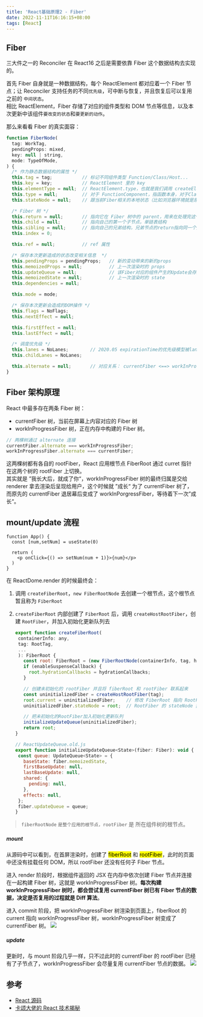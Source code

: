 ```yaml
---
title: 'React基础原理2 - Fiber'
date: 2022-11-11T16:16:15+08:00
tags: [React]
---
```


## Fiber

三大件之一的 Reconciler 在 React16 之后是需要依靠 Fiber 这个数据结构去实现的。

首先 Fiber 自身就是一种数据结构，每个 ReactElement 都对应着一个 Fiber 节点；让 Reconciler 支持任务的不同`优先级`，可中断与恢复，并且恢复后可以复用之前的 `中间状态`。  
相比 ReactElement，Fiber 存储了对应的组件类型和 DOM 节点等信息，以及本次更新中该组件`要改变的状态`和`要更新的动作`。

那么来看看 Fiber 的真实面容：

```JavaScript
function FiberNode(
  tag: WorkTag,
  pendingProps: mixed,
  key: null | string,
  mode: TypeOfMode,
) {
  /* 作为静态数据结构的属性 */
  this.tag = tag;           // 标记不同组件类型 Function/Class/Host...
  this.key = key;           // ReactElement 里的 key
  this.elementType = null;  // ReactElement.type，也就是我们调用 createElement 的第一个参数，大部分情况同type，某些情况不同，比如FunctionComponent使用React.memo包裹
  this.type = null;         // 对于 FunctionComponent，指函数本身，对于ClassComponent，指class，对于HostComponent，指DOM节点tagName
  this.stateNode = null;    // 跟当前Fiber相关的本地状态（比如浏览器环境就是原生DOM节点）

  /* Fiber 树 */
  this.return = null;       // 指向它在 Fiber 树中的 parent，用来在处理完这个节点之后向上返回
  this.child = null;        // 指向自己的第一个子节点，单链表结构
  this.sibling = null;      // 指向自己的兄弟结构，兄弟节点的return指向同一个父节点
  this.index = 0;

  this.ref = null;          // ref 属性

  /* 保存本次更新造成的状态改变相关信息  */
  this.pendingProps = pendingProps;   // 新的变动带来的新的props
  this.memoizedProps = null;          // 上一次渲染时的 props
  this.updateQueue = null;            // 该Fiber对应的组件产生的Update会存放在这个队列里面
  this.memoizedState = null;          // 上一次渲染时的 state
  this.dependencies = null;

  this.mode = mode;

  /* 保存本次更新会造成的DOM操作 */
  this.flags = NoFlags;
  this.nextEffect = null;

  this.firstEffect = null;
  this.lastEffect = null;

  /* 调度优先级 */
  this.lanes = NoLanes;        // 2020.05 expirationTime的优先级模型被lanes取代
  this.childLanes = NoLanes;

  this.alternate = null;       // 对应关系： currentFiber <==> workInProgressFiber 在渲染完成之后他们会交换位置
}
```

## Fiber 架构原理

React 中最多存在两条 Fiber 树：

- currentFiber 树，当前在屏幕上内容对应的 Fiber 树
- workInProgressFiber 树，正在内存中构建的 Fiber 树。

```JavaScript
// 两棵树通过 alternate 连接
currentFiber.alternate === workInProgressFiber;
workInProgressFiber.alternate === currentFiber;
```

这两棵树都有各自的 rootFiber，React 应用根节点 FiberRoot 通过 curret 指针在这两个树的 rootFiber 上切换。  
其实就是 ”我长大后，就成了你“，workInProgressFiber 树的最终归属是交给 renderer 拿去渲染后呈现给用户，这个时候就 ”成长“ 为了 currentFiber 树了，而原先的 currentFiber 退居幕后变成了 workInPorgressFiber，等待着下一次”成长“。

## mount/update 流程

```JSX
function App() {
  const [num,setNum] = useState(0)

  return (
    <p onClick={() => setNum(num + 1)}>{num}</p>
  )
}
```

在 ReactDome.render 的时候最终会：

1. 调用 `createFiberRoot`，`new FiberRootNode` 去创建一个根节点，这个根节点暂且称为 `FiberRoot`
2. `createFiberRoot` 内部创建了 `FiberRoot` 后，调用 `createHostRootFiber`，创建 `RootFiber`，并加入初始化更新队列去

   ```JavaScript
   export function createFiberRoot(
    containerInfo: any,
    tag: RootTag,
    ...
    ): FiberRoot {
      const root: FiberRoot = (new FiberRootNode(containerInfo, tag, hydrate): any);
      if (enableSuspenseCallback) {
        root.hydrationCallbacks = hydrationCallbacks;
      }

      // 创建未初始化的 rootFiber 并且将 fiberRoot 和 rootFiber 联系起来
      const uninitializedFiber = createHostRootFiber(tag);
      root.current = uninitializedFiber;    // 修改 FiberRoot 指向 RootFiber
      uninitializedFiber.stateNode = root;  // RootFiber 的 stateNode 指向 FiberRoot, stateNode is any.

      // 把未初始化的RootFiber加入初始化更新队列
      initializeUpdateQueue(uninitializedFiber);
      return root;
   }

   // ReactUpdateQueue.old.js
   export function initializeUpdateQueue<State>(fiber: Fiber): void {
    const queue: UpdateQueue<State> = {
      baseState: fiber.memoizedState,
      firstBaseUpdate: null,
      lastBaseUpdate: null,
      shared: {
        pending: null,
      },
      effects: null,
    };
    fiber.updateQueue = queue;
   }
   ```

> `fiberRootNode` `是整个应用的根节点，rootFiber` 是 <App/> 所在组件树的根节点。

##### mount

从源码中可以看到，在首屏渲染时，创建了 <mark>fiberRoot</mark> 和 <mark>rootFiber</mark>，此时的页面中还没有挂载任何 DOM，所以 rootFiber 还没有任何子 Fiber 节点。

进入 render 阶段时，根据组件返回的 JSX 在内存中依次创建 Fiber 节点并连接在一起构建 Fiber 树，这就是 workInProgressFiber 树。**每次构建 workInProgressFiber 树时，都会尝试复用 currentFiber 树已有 Fiber 节点的数据，决定是否复用的过程就是 Diff 算法**。

进入 commit 阶段，把 workInProgressFiber 树渲染到页面上，fiberRoot 的 current 指向 workInProgressFiber 树，workInProgressFiber 树变成了 currentFiber 树。
![](https://cdn.staticaly.com/gh/yokiizx/picgo@master/img/202211130020382.png)

##### update

更新时，与 mount 阶段几乎一样，只不过此时的 currentFiber 的 rootFiber 已经有了子节点了，workInProgressFiber 会尽量复用 currentFiber 节点的数据。
![](https://cdn.staticaly.com/gh/yokiizx/picgo@master/img/202211130020090.png)

## 参考

- [React 源码](https://github.com/facebook/react)
- [卡颂大佬的 React 技术揭秘](https://react.iamkasong.com/)
